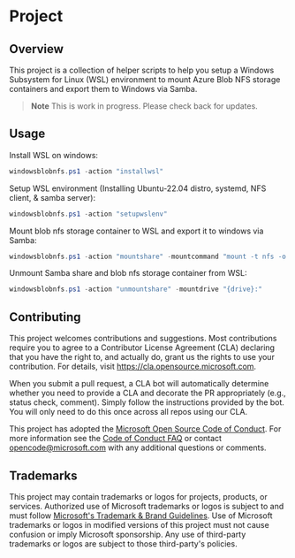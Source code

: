# Project

## Overview
This project is a collection of helper scripts to help you setup a Windows Subsystem for Linux (WSL) environment to mount Azure Blob NFS storage containers and export them to Windows via Samba.

> **Note**
> This is work in progress. Please check back for updates.

## Usage

Install WSL on windows:  
```powershell
windowsblobnfs.ps1 -action "installwsl" 
```

Setup WSL environment (Installing Ubuntu-22.04 distro, systemd, NFS client, & samba server):  

```powershell
windowsblobnfs.ps1 -action "setupwslenv"
```

Mount blob nfs storage container to WSL and export it to windows via Samba:  
```powershell
windowsblobnfs.ps1 -action "mountshare" -mountcommand "mount -t nfs -o vers=3,proto=tcp {account-name}.blob.core.windows.net:/{account-name}/{container-name} /mnt/{path}" -mountdrive "{drive}:"
```

Unmount Samba share and blob nfs storage container from WSL:  
```powershell
windowsblobnfs.ps1 -action "unmountshare" -mountdrive "{drive}:"
```

## Contributing

This project welcomes contributions and suggestions.  Most contributions require you to agree to a
Contributor License Agreement (CLA) declaring that you have the right to, and actually do, grant us
the rights to use your contribution. For details, visit https://cla.opensource.microsoft.com.

When you submit a pull request, a CLA bot will automatically determine whether you need to provide
a CLA and decorate the PR appropriately (e.g., status check, comment). Simply follow the instructions
provided by the bot. You will only need to do this once across all repos using our CLA.

This project has adopted the [Microsoft Open Source Code of Conduct](https://opensource.microsoft.com/codeofconduct/).
For more information see the [Code of Conduct FAQ](https://opensource.microsoft.com/codeofconduct/faq/) or
contact [opencode@microsoft.com](mailto:opencode@microsoft.com) with any additional questions or comments.

## Trademarks

This project may contain trademarks or logos for projects, products, or services. Authorized use of Microsoft 
trademarks or logos is subject to and must follow 
[Microsoft's Trademark & Brand Guidelines](https://www.microsoft.com/en-us/legal/intellectualproperty/trademarks/usage/general).
Use of Microsoft trademarks or logos in modified versions of this project must not cause confusion or imply Microsoft sponsorship.
Any use of third-party trademarks or logos are subject to those third-party's policies.
